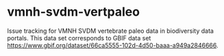 # vmnh-svdm-vertpaleo
Issue tracking for VMNH SVDM vertebrate paleo data in biodiversity data portals. This data set corresponds to GBIF data set https://www.gbif.org/dataset/66ca5555-102d-4d50-baaa-a949a2846666.
